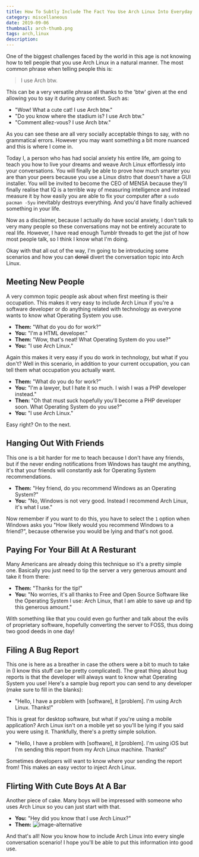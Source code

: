 ```yaml
---
title: How To Subtly Include The Fact You Use Arch Linux Into Everyday Conversation
category: miscellaneous
date: 2019-09-06
thumbnail: arch-thumb.png
tags: arch,linux
description:
---
```


One of the biggest challenges faced by the world in this age is not knowing
how to tell people that you use Arch Linux in a natural manner. The most
common phrase when telling people this is:

> I use Arch btw.

This can be a very versatile phrase all thanks to the 'btw' given at the end
allowing you to say it during any context. Such as:

* "Wow! What a cute cat! I use Arch btw."
* "Do you know where the stadium is? I use Arch btw."
* "Comment allez-vous? I use Arch btw."

As you can see these are all very socially acceptable things to say, with no
grammatical errors. However you may want something a bit more nuanced and this
is where I come in.

Today I, a person who has had social anxiety his entire life, am going to teach
you how to live your dreams and weave Arch Linux effortlessly into your
conversations. You will finally be able to prove how much smarter you are than
your peers because you use a Linux distro that doesn't have a GUI installer.
You will be invited to become the CEO of MENSA because they'll finally realise
that IQ is a terrible way of measuring intelligence and instead measure it by
how easily you are able to fix your computer after a `sudo pacman -Syu`
inevitably destroys everything. And you'd have finally achieved something in
your life.

Now as a disclaimer, because I actually do have social anxiety, I don't talk to
very many people so these conversations may not be entirely accurate to real
life. However, I have read enough Tumblr threads to get the jist of how most
people talk, so I think I know what I'm doing.

Okay with that all out of the way, I'm going to be introducing some scenarios
and how you can ~~derail~~ divert the conversation topic into Arch Linux.

## Meeting New People

A very common topic people ask about when first meeting is their occupation.
This makes it very easy to include Arch Linux if you're a software developer
or do anything related with technology as everyone wants to know what
Operating System you use.

* **Them:** "What do you do for work?"
* **You:** "I'm a HTML developer."
* **Them:** "Wow, that's neat! What Operating System do you use?"
* **You:** "I use Arch Linux."

Again this makes it very easy if you do work in technology, but what if you
don't? Well in this scenario, in addition to your current occupation, you can
tell them what occupation you actually want.

* **Them:** "What do you do for work?"
* **You:** "I'm a lawyer, but I hate it so much. I wish I was a PHP developer instead."
* **Then:** "Oh that must suck hopefully you'll become a PHP developer soon.
What Operating System do you use?"
* **You:** "I use Arch Linux."

Easy right? On to the next.

## Hanging Out With Friends

This one is a bit harder for me to teach because I don't have any friends, but
if the never ending notifications from Windows has taught me anything, it's that
your friends will constantly ask for Operating System recommendations.

* **Them:** "Hey friend, do you recommend Windows as an Operating System?"
* **You:** "No, Windows is not very good. Instead I recommend Arch Linux, it's what I
use."

Now remember if you want to do this, you have to select the `1` option when
Windows asks you "How likely would you recommend Windows to a friend?",
because otherwise you would be lying and that's not good.

## Paying For Your Bill At A Resturant

Many Americans are already doing this technique so it's a pretty simple one.
Basically you just need to tip the server a very generous amount and take it
from there:

* **Them:** "Thanks for the tip!"
* **You:** "No worries, it's all thanks to Free and Open Source Software like the
Operating System I use: Arch Linux, that I am able to save up and tip this
generous amount."

With something like that you could even go further and talk about the evils of
proprietary software, hopefully converting the server to FOSS, thus doing two
good deeds in one day!

## Filing A Bug Report

This one is here as a breather in case the others were a bit to much to take
in (I know this stuff can be pretty complicated). The great thing about bug
reports is that the developer will always want to know what Operating System
you use! Here's a sample bug report you can send to any developer (make sure
to fill in the blanks):

* "Hello, I have a problem with [software], it [problem]. I'm using Arch
Linux. Thanks!"

This is great for desktop software, but what if you're using a mobile
application? Arch Linux isn't on a mobile yet so you'll be lying if you said
you were using it. Thankfully, there's a pretty simple solution.

* "Hello, I have a problem with [software], it [problem]. I'm using iOS but
I'm sending this report from my Arch Linux machine. Thanks!"

Sometimes developers will want to know where your sending the report from!
This makes an easy vector to inject Arch Linux.

## Flirting With Cute Boys At A Bar

Another piece of cake. Many boys will be impressed with someone who uses Arch
Linux so you can just start with that.

* **You:** "Hey did you know that I use Arch Linux?"
* **Them:** ![image-alternative](https://cdn.halcyonnouveau.xyz/blog/img/smash.png)

And that's all! Now you know how to include Arch Linux into every single
conversation scenario! I hope you'll be able to put this information into good
use.
